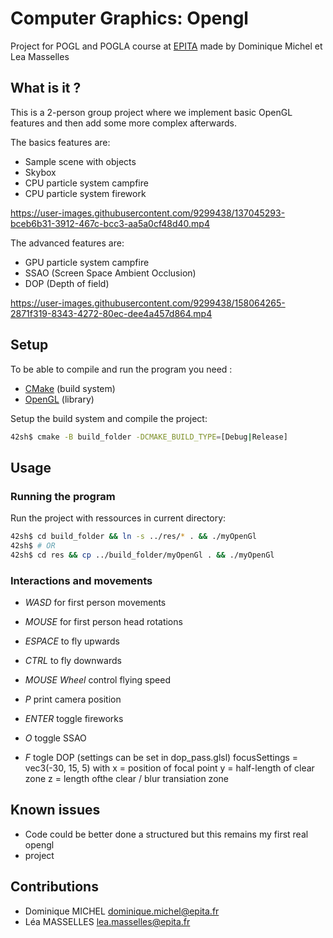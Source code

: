 # Computer Graphics: Opengl

Project for POGL and POGLA course at [EPITA](https://www.epita.fr/) made by
Dominique Michel et Lea Masselles

## What is it ?

This is a 2-person group project where we implement basic OpenGL features and
then add some more complex afterwards.

The basics features are:
- Sample scene with objects
- Skybox
- CPU particle system campfire
- CPU particle system firework

https://user-images.githubusercontent.com/9299438/137045293-bceb6b31-3912-467c-bcc3-aa5a0cf48d40.mp4

The advanced features are:
- GPU particle system campfire
- SSAO (Screen Space Ambient Occlusion)
- DOP (Depth of field)

https://user-images.githubusercontent.com/9299438/158064265-2871f319-8343-4272-80ec-dee4a457d864.mp4

## Setup

To be able to compile and run the program you need :
- [CMake](https://cmake.org/) (build system)
- [OpenGL](https://opengl.org/) (library)

Setup the build system and compile the project:
```bash
42sh$ cmake -B build_folder -DCMAKE_BUILD_TYPE=[Debug|Release]
```
## Usage

### Running the program

Run the project with ressources in current directory:
```bash
42sh$ cd build_folder && ln -s ../res/* . && ./myOpenGl
42sh$ # OR
42sh$ cd res && cp ../build_folder/myOpenGl . && ./myOpenGl
```

### Interactions and movements
- *WASD* for first person movements
- *MOUSE* for first person head rotations
- *ESPACE* to fly upwards
- *CTRL* to fly downwards
- *MOUSE Wheel* control flying speed
- *P* print camera position

- *ENTER* toggle fireworks
- *O* toggle SSAO
- *F* togle DOP (settings can be set in dop_pass.glsl)
  focusSettings = vec3(-30, 15, 5) with
  x = position of focal point
  y = half-length of clear zone
  z = length ofthe clear / blur transiation zone

## Known issues
- Code could be better done a structured but this remains my first real opengl
- project

## Contributions
- Dominique MICHEL <dominique.michel@epita.fr>
- Léa MASSELLES <lea.masselles@epita.fr>
